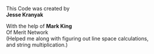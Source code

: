 This Code was created by  
**Jesse Kranyak**  

With the help of **Mark King**  
Of Merit Network  
(Helped me along with figuring out line space calculations,   
and string multiplication.)   

